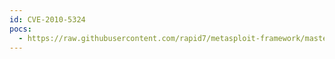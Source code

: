 ```yaml
---
id: CVE-2010-5324
pocs:
  - https://raw.githubusercontent.com/rapid7/metasploit-framework/master/modules/exploits/windows/http/zenworks_uploadservlet.rb
---
```

